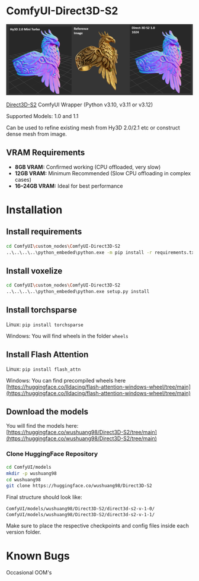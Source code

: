 # ComfyUI-Direct3D-S2

![results](results.png "Results")

[Direct3D-S2](https://github.com/DreamTechAI/Direct3D-S2) ComfyUI Wrapper
(Python v3.10, v3.11 or v3.12)

Supported Models: 1.0 and 1.1

Can be used to refine existing mesh from Hy3D 2.0/2.1 etc or construct dense mesh from image.

## VRAM Requirements
- **8GB VRAM:** Confirmed working (CPU offloaded, very slow)
- **12GB VRAM:** Minimum Recommended (Slow CPU offloading in complex cases)
- **16–24GB VRAM:** Ideal for best performance

# Installation

## Install requirements

```bash
cd ComfyUI\custom_nodes\ComfyUI-Direct3D-S2
..\..\..\..\python_embeded\python.exe -m pip install -r requirements.txt
```

## Install voxelize

```bash
cd ComfyUI\custom_nodes\ComfyUI-Direct3D-S2
..\..\..\..\python_embeded\python.exe setup.py install
```

## Install torchsparse

Linux: `pip install torchsparse`

Windows: You will find wheels in the folder `wheels`

## Install Flash Attention

Linux: `pip install flash_attn`

Windows: You can find precompiled wheels here [https://huggingface.co/lldacing/flash-attention-windows-wheel/tree/main](https://huggingface.co/lldacing/flash-attention-windows-wheel/tree/main)

## Download the models

You will find the models here: [https://huggingface.co/wushuang98/Direct3D-S2/tree/main](https://huggingface.co/wushuang98/Direct3D-S2/tree/main)

### Clone HuggingFace Repository
```bash
cd ComfyUI/models
mkdir -p wushuang98
cd wushuang98
git clone https://huggingface.co/wushuang98/Direct3D-S2
```

Final structure should look like:

```
ComfyUI/models/wushuang98/Direct3D-S2/direct3d-s2-v-1-0/
ComfyUI/models/wushuang98/Direct3D-S2/direct3d-s2-v-1-1/
```


Make sure to place the respective checkpoints and config files inside each version folder.

# Known Bugs

Occasional OOM's
